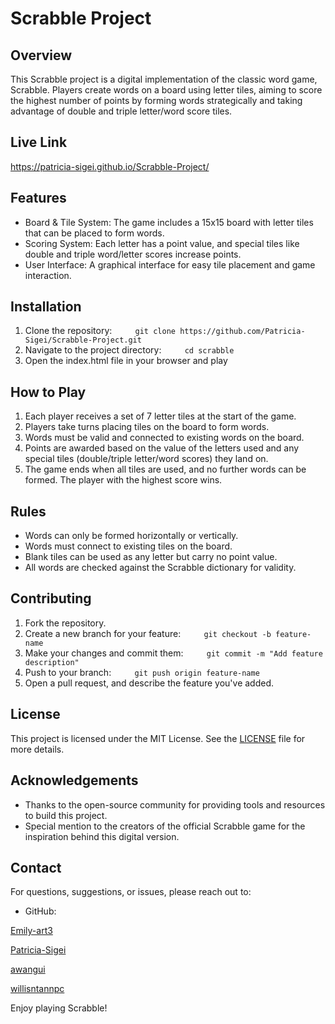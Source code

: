 # Scrabble Project 

## Overview
This Scrabble project is a digital implementation of the classic word game, Scrabble. Players create words on a board using letter tiles, aiming to score the highest number of points by forming words strategically and taking advantage of double and triple letter/word score tiles. 

## Live Link
https://patricia-sigei.github.io/Scrabble-Project/

## Features
- Board & Tile System: The game includes a 15x15 board with letter tiles that can be placed to form words.
- Scoring System: Each letter has a point value, and special tiles like double and triple word/letter scores increase points.
- User Interface: A graphical interface for easy tile placement and game interaction. 

## Installation 

1. Clone the repository:
   ```
   git clone https://github.com/Patricia-Sigei/Scrabble-Project.git
   ```
2. Navigate to the project directory:
   ```
   cd scrabble
   ```
3. Open the index.html file in your browser and play 

## How to Play
1. Each player receives a set of 7 letter tiles at the start of the game.
2. Players take turns placing tiles on the board to form words.
3. Words must be valid and connected to existing words on the board.
4. Points are awarded based on the value of the letters used and any special tiles (double/triple letter/word scores) they land on.
5. The game ends when all tiles are used, and no further words can be formed. The player with the highest score wins. 

## Rules
- Words can only be formed horizontally or vertically.
- Words must connect to existing tiles on the board.
- Blank tiles can be used as any letter but carry no point value.
- All words are checked against the Scrabble dictionary for validity. 

## Contributing
1. Fork the repository.
2. Create a new branch for your feature:
   ```
   git checkout -b feature-name
   ```
3. Make your changes and commit them:
   ```
   git commit -m "Add feature description"
   ```
4. Push to your branch:
   ```
   git push origin feature-name
   ```
5. Open a pull request, and describe the feature you've added. 

## License
This project is licensed under the MIT License. See the [LICENSE](LICENSE) file for more details. 

## Acknowledgements
- Thanks to the open-source community for providing tools and resources to build this project.
- Special mention to the creators of the official Scrabble game for the inspiration behind this digital version. 

## Contact
For questions, suggestions, or issues, please reach out to:
- GitHub: 

[Emily-art3](https://github.com/Emily-art3) 

[Patricia-Sigei](https://github.com/Patricia-Sigei) 

[awangui](https://github.com/awangui) 

[willisntannpc](https://github.com/willisntannpc) 

Enjoy playing Scrabble!
